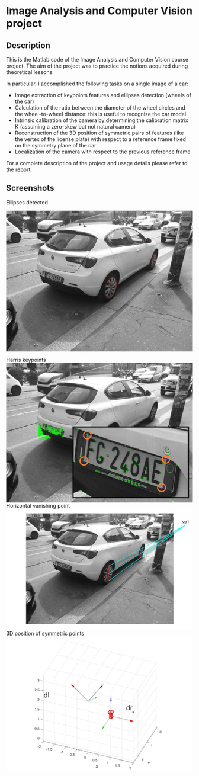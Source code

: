 # Image Analysis and Computer Vision project

## Description

This is the Matlab code of the Image Analysis and Computer Vision course project.
The aim of the project was to practice the notions acquired during theoretical lessons. 

In particular, I accomplished the following tasks on a single image of a car: 
- Image extraction of keypoints features and ellipses detection (wheels of the car)
- Calculation of the ratio between the diameter of the wheel circles and the wheel-to-wheel distance: this is useful to recognize the car model
- Intrinsic calibration of the camera by determining the calibration matrix K (assuming a zero-skew but not natural camera)
- Reconstruction of the 3D position of symmetric pairs of features (like the vertex of the license plate) with respect to a reference frame fixed on the symmetry plane of the car
- Localization of the camera with respect to the previous reference frame

For a complete description of the project and usage details please refer to the [report](doc/documentation.pdf).

## Screenshots

<p>Ellipses detected</p>
<a href="url"><img src="doc/imgs/ellipses.jpg"  align="center" width="700"></a>

Harris keypoints
<img src="doc/imgs/harris_keypoints.jpg"  align="center" width="700">
Horizontal vanishing point
<img src="doc/imgs/horiz_vp.jpg"  align="center" width="700">
3D position of symmetric points
<img src="doc/imgs/3D_points(1).jpg"  align="center" width="700">
